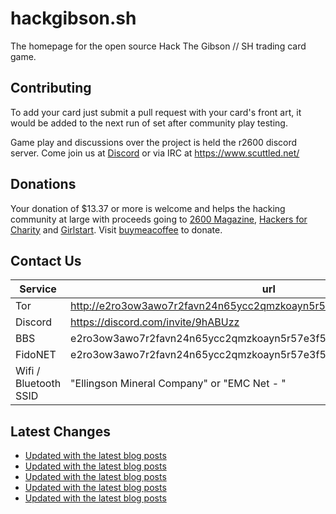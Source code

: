 # hackgibson.sh
The homepage for the open source Hack The Gibson // SH trading card game.


## Contributing

To add your card just submit a pull request with your card's front art, it would be added to the next run of set after community play testing.

Game play and discussions over the project is held the r2600 discord server. Come join us at [Discord](https://discord.com/invite/9hABUzz) or via IRC at https://www.scuttled.net/


## Donations

Your donation of $13.37 or more is welcome and helps the hacking community at large with proceeds going to [2600 Magazine](https://2600.com/), [Hackers for Charity](https://hackersforcharity.org) and [Girlstart](https://girlstart.org).  Visit [buymeacoffee](https://www.buymeacoffee.com/hackgibson.sh) to donate.


## Contact Us

Service | url
-|-
Tor | http://e2ro3ow3awo7r2favn24n65ycc2qmzkoayn5r57e3f56nvjwdcgg32ad.onion
Discord | https://discord.com/invite/9hABUzz
BBS | e2ro3ow3awo7r2favn24n65ycc2qmzkoayn5r57e3f56nvjwdcgg32ad.onion:23
FidoNET | e2ro3ow3awo7r2favn24n65ycc2qmzkoayn5r57e3f56nvjwdcgg32ad.onion:24554
Wifi / Bluetooth SSID | "Ellingson Mineral Company" or "EMC Net - <fidonet address>"

## Latest Changes
<!-- BLOG-POST-LIST:START -->
- [Updated with the latest blog posts](https://github.com/DFW2600/hackgibson.sh/commit/87192810c22f2ec5752c0c6b6e8aa59d28df0d75)
- [Updated with the latest blog posts](https://github.com/DFW2600/hackgibson.sh/commit/b1b4d05d5345d16f06557b24ff8e70c262811fb8)
- [Updated with the latest blog posts](https://github.com/DFW2600/hackgibson.sh/commit/4facd712e3a3c66df5374f4d982a7422f644cf74)
- [Updated with the latest blog posts](https://github.com/DFW2600/hackgibson.sh/commit/36f98f123ff7d59c64b30c8180e818d64c30658f)
- [Updated with the latest blog posts](https://github.com/DFW2600/hackgibson.sh/commit/48a1f53892df13ac0c0e11e474a22452dc70e6ae)
<!-- BLOG-POST-LIST:END -->
